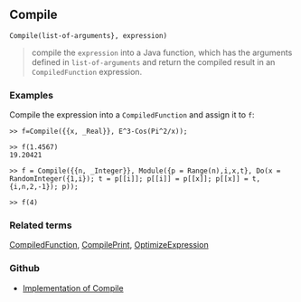 ## Compile

```
Compile(list-of-arguments}, expression)
```

> compile the `expression` into a Java function, which has the arguments defined in `list-of-arguments` and return the compiled result in an `CompiledFunction` expression. 


### Examples

Compile the expression into a `CompiledFunction` and assign it to `f`:

```
>> f=Compile({{x, _Real}}, E^3-Cos(Pi^2/x));

>> f(1.4567) 
19.20421

>> f = Compile({{n, _Integer}}, Module({p = Range(n),i,x,t}, Do(x = RandomInteger({1,i}); t = p[[i]]; p[[i]] = p[[x]]; p[[x]] = t,{i,n,2,-1}); p));

>> f(4)
```

### Related terms 
[CompiledFunction](CompiledFunction.md), [CompilePrint](CompilePrint.md), [OptimizeExpression](OptimizeExpression.md)

### Github

* [Implementation of Compile](https://github.com/axkr/symja_android_library/blob/master/symja_android_library/matheclipse-core/src/main/java/org/matheclipse/core/builtin/CompilerFunctions.java#L222) 
